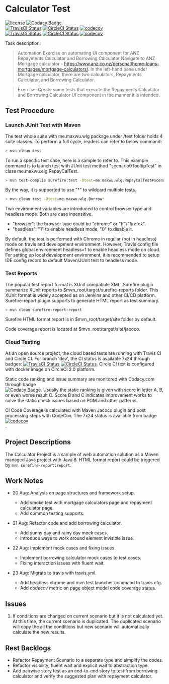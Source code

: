 # Calculator Test

[![license](https://img.shields.io/github/license/mashape/apistatus.svg?style=flat-square)]()
[![Codacy Badge](https://api.codacy.com/project/badge/Grade/d86c36e4af39477284f8c4c93bbe19ea)](https://www.codacy.com/app/maxwu/wlg-task?utm_source=github.com&amp;utm_medium=referral&amp;utm_content=maxwu/wlg-task&amp;utm_campaign=Badge_Grade) <br>
[![TravisCI Status](https://travis-ci.org/maxwu/wlg-task.svg?branch=dev)](https://travis-ci.org/maxwu/wlg-task)
[![CircleCI Status](https://circleci.com/gh/maxwu/wlg-task/tree/dev.svg?style=shield)](https://circleci.com/gh/maxwu/wlg-task/tree/dev)
[![codecov](https://codecov.io/gh/maxwu/wlg-task/branch/dev/graph/badge.svg)](https://codecov.io/gh/maxwu/wlg-task) <br>
[![TravisCi Status](https://travis-ci.org/maxwu/wlg-task.svg?branch=master)](https://travis-ci.org/maxwu/wlg-task)
[![CircleCI Status](https://circleci.com/gh/maxwu/wlg-task/tree/master.svg?style=shield)](https://circleci.com/gh/maxwu/wlg-task/tree/master)
[![codecov](https://codecov.io/gh/maxwu/wlg-task/branch/master/graph/badge.svg)](https://codecov.io/gh/maxwu/wlg-task)


Task description:
> Automation Exercise on automating UI component for ANZ Repayments Calculator and Borrowing Calculator
  Navigate to  ANZ Mortgage calculator - https://www.anz.co.nz/personal/home-loans-mortgages/mortgage-calculators/. In the left-hand pane under Mortgage calculator, there are two calculators, Repayments Calculator, and Borrowing Calculator.
  
> Exercise: Create some tests that execute the Repayments Calculator and Borrowing Calculator UI component in the manner it is intended.

## Test Procedure

### Launch JUnit Test with Maven

The test whole suite with me.maxwu.wlg package under /test folder holds 4 suite classes. To perform a full cycle, readers can refer to below command:

```bash
> mvn clean test
```

To run a specific test case, here is a sample to refer to. 
This example command is to launch test with JUnit test method "scenario0TooltipTest" in class me.maxwu.elg.RepayCalTest.

```bash
> mvn test-complie surefire:test -Dtest=me.maxwu.wlg.RepayCalTest#scenario0TooltipTest
``` 

By the way, it is supported to use "*" to wildcard multiple tests.

```bash
> mvn clean test -Dtest=me.maxwu.wlg.Borrow*
```

Two environment variables are introduced to control browser type and headless mode. Both are case insensitive.
 - "browser": the browser type could be "chrome" or "ff"/"firefox".
 - "headless": "1" to enable headless mode, "0" to disable it.

By default, the test is performed with Chrome in regular (not in headless) mode on travis and development environment. 
However, Travis config file defines global environment headless=1 to enable headless mode on cloud.
For setting up local development environment, it is recommended to setup IDE config record to default Maven/JUnit test to headless mode. 

### Test Reports

The popular test report format is XUnit compatible XML. 
Surefire plugin summarize XUnit reports to $mvn_root/target/surefire-reports folder. This XUnit format is widely accepted as on Jenkins and other CI/CD platform.
Surefire-report plugin supports to generate HTML report as test summary.  

```bash
> mvn clean surefire-report:report
```  
Surefire HTML format report is in $mvn_root/target/site folder by default.

Code coverage report is located at $mvn_root/target/site/jacoco. 

### Cloud Testing

As an open source project, the cloud based tests are running with Travis CI and Circle CI. 
For branch 'dev', the CI status is available 7x24 through badges:
[![TravisCI Status](https://travis-ci.org/maxwu/wlg-task.svg?branch=dev)](https://travis-ci.org/maxwu/wlg-task)
[![CircleCI Status](https://circleci.com/gh/maxwu/wlg-task/tree/dev.svg?style=shield)](https://circleci.com/gh/maxwu/wlg-task/tree/dev). 
Circle CI test is configured with docker image on CircleCI 2.0 platform.

Static code ranking and issue summary are monitored with Codacy.com through badge  
[![Codacy Badge](https://api.codacy.com/project/badge/Grade/d86c36e4af39477284f8c4c93bbe19ea)](https://www.codacy.com/app/maxwu/wlg-task?utm_source=github.com&amp;utm_medium=referral&amp;utm_content=maxwu/wlg-task&amp;utm_campaign=Badge_Grade). 
Usually the static ranking is given with score in letter A, B, or even worse result C. Score B and C indicates improvement works to solve the static check issues based on POM and other patterns.

CI Code Coverage is calculated with Maven Jacoco plugin and post processing steps with CodeCov. The 7x24 status is available from badge [![codecov](https://codecov.io/gh/maxwu/wlg-task/branch/dev/graph/badge.svg)](https://codecov.io/gh/maxwu/wlg-task) <br>.

## Project Descriptions

The Calculator Project is a sample of web automation solution as a Maven managed Java project with Java 8.
HTML format report could be triggered by `mvn surefire-report:report`.

## Work Notes
 - 20 Aug: Analysis on page structures and framework setup.
   - Add smoke test with mortgage calculators page and repayment calculator page.
   - Add common testing supports.
                     
 - 21 Aug: Refactor code and add borrowing calculator.
   - Add sunny day and rainy day mock cases.
   - Introduce ways to work around element invisible issue.
 
 - 22 Aug: Implement mock cases and fixing issues.
   - Implement borrowing calculator mock cases to test cases.
   - Fixing interaction issues with fluent wait.
   
 - 23 Aug: Migrate to travis with travis.yml. 
   - Add headless chrome and mvn test launcher command to travis cfg.
   - Add codecov metric on page object model code coverage status.

## Issues 
1.  If conditions are changed on current scenario but it is not calculated yet.
    At this time, the current scenario is duplicated. The duplicated scenario will copy the all the conditions but new scenario will automatically calculate the new results.
  

## Rest Backlogs
 - Refactor Repayment Scenario to a separate type and simplify the codes.
 - Refactor visibility, fluent wait and explicit wait to abstraction type.
 - Add pairwise story test as an end-to-end story to test from borrowing calculator and verify the suggested plan with repayment calculator.